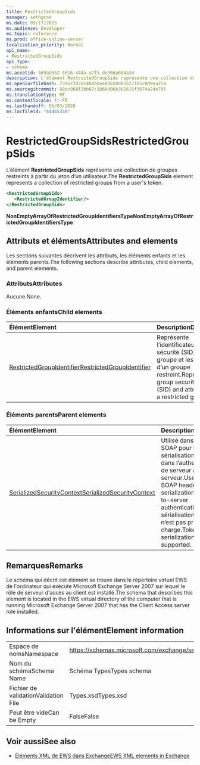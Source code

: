 ```yaml
---
title: RestrictedGroupSids
manager: sethgros
ms.date: 09/17/2015
ms.audience: Developer
ms.topic: reference
ms.prod: office-online-server
localization_priority: Normal
api_name:
- RestrictedGroupSids
api_type:
- schema
ms.assetid: 569ab552-5616-444a-a7f5-de366a684a34
description: L’élément RestrictedGroupSids représente une collection de groupes restreints à partir du jeton d’un utilisateur.
ms.openlocfilehash: 739a73d2ac4bdbbee03650d035271b5c8d9ea25a
ms.sourcegitcommit: 88ec988f2bb67c1866d06b361615f3674a24e795
ms.translationtype: MT
ms.contentlocale: fr-FR
ms.lasthandoff: 06/03/2020
ms.locfileid: "44465358"
---
```

# <a name="restrictedgroupsids"></a><span data-ttu-id="7878f-103">RestrictedGroupSids</span><span class="sxs-lookup"><span data-stu-id="7878f-103">RestrictedGroupSids</span></span>

<span data-ttu-id="7878f-104">L’élément **RestrictedGroupSids** représente une collection de groupes restreints à partir du jeton d’un utilisateur.</span><span class="sxs-lookup"><span data-stu-id="7878f-104">The **RestrictedGroupSids** element represents a collection of restricted groups from a user's token.</span></span> 
  
```xml
<RestrictedGroupSids>
   <RestrictedGroupIdentifier/>
</RestrictedGroupSids>
```

 <span data-ttu-id="7878f-105">**NonEmptyArrayOfRestrictedGroupIdentifiersType**</span><span class="sxs-lookup"><span data-stu-id="7878f-105">**NonEmptyArrayOfRestrictedGroupIdentifiersType**</span></span>
## <a name="attributes-and-elements"></a><span data-ttu-id="7878f-106">Attributs et éléments</span><span class="sxs-lookup"><span data-stu-id="7878f-106">Attributes and elements</span></span>

<span data-ttu-id="7878f-107">Les sections suivantes décrivent les attributs, les éléments enfants et les éléments parents.</span><span class="sxs-lookup"><span data-stu-id="7878f-107">The following sections describe attributes, child elements, and parent elements.</span></span>
  
### <a name="attributes"></a><span data-ttu-id="7878f-108">Attributs</span><span class="sxs-lookup"><span data-stu-id="7878f-108">Attributes</span></span>

<span data-ttu-id="7878f-109">Aucune.</span><span class="sxs-lookup"><span data-stu-id="7878f-109">None.</span></span>
  
### <a name="child-elements"></a><span data-ttu-id="7878f-110">Éléments enfants</span><span class="sxs-lookup"><span data-stu-id="7878f-110">Child elements</span></span>

|<span data-ttu-id="7878f-111">**Élément**</span><span class="sxs-lookup"><span data-stu-id="7878f-111">**Element**</span></span>|<span data-ttu-id="7878f-112">**Description**</span><span class="sxs-lookup"><span data-stu-id="7878f-112">**Description**</span></span>|
|:-----|:-----|
|[<span data-ttu-id="7878f-113">RestrictedGroupIdentifier</span><span class="sxs-lookup"><span data-stu-id="7878f-113">RestrictedGroupIdentifier</span></span>](restrictedgroupidentifier.md) <br/> |<span data-ttu-id="7878f-114">Représente l’identificateur de sécurité (SID) de groupe et les attributs d’un groupe restreint.</span><span class="sxs-lookup"><span data-stu-id="7878f-114">Represents the group security identifier (SID) and attributes for a restricted group.</span></span>  <br/> |
   
### <a name="parent-elements"></a><span data-ttu-id="7878f-115">Éléments parents</span><span class="sxs-lookup"><span data-stu-id="7878f-115">Parent elements</span></span>

|<span data-ttu-id="7878f-116">**Élément**</span><span class="sxs-lookup"><span data-stu-id="7878f-116">**Element**</span></span>|<span data-ttu-id="7878f-117">**Description**</span><span class="sxs-lookup"><span data-stu-id="7878f-117">**Description**</span></span>|
|:-----|:-----|
|[<span data-ttu-id="7878f-118">SerializedSecurityContext</span><span class="sxs-lookup"><span data-stu-id="7878f-118">SerializedSecurityContext</span></span>](serializedsecuritycontext.md) <br/> |<span data-ttu-id="7878f-119">Utilisé dans l’en-tête SOAP pour la sérialisation de jetons dans l’authentification de serveur à serveur.</span><span class="sxs-lookup"><span data-stu-id="7878f-119">Used in the SOAP header for token serialization in server- to-server authentication.</span></span> <span data-ttu-id="7878f-120">La sérialisation de jetons n’est pas prise en charge.</span><span class="sxs-lookup"><span data-stu-id="7878f-120">Token serialization is not supported.</span></span>  <br/> |
   
## <a name="remarks"></a><span data-ttu-id="7878f-121">Remarques</span><span class="sxs-lookup"><span data-stu-id="7878f-121">Remarks</span></span>

<span data-ttu-id="7878f-122">Le schéma qui décrit cet élément se trouve dans le répertoire virtuel EWS de l'ordinateur qui exécute Microsoft Exchange Server 2007 sur lequel le rôle de serveur d'accès au client est installé.</span><span class="sxs-lookup"><span data-stu-id="7878f-122">The schema that describes this element is located in the EWS virtual directory of the computer that is running Microsoft Exchange Server 2007 that has the Client Access server role installed.</span></span>
  
## <a name="element-information"></a><span data-ttu-id="7878f-123">Informations sur l'élément</span><span class="sxs-lookup"><span data-stu-id="7878f-123">Element information</span></span>

|||
|:-----|:-----|
|<span data-ttu-id="7878f-124">Espace de noms</span><span class="sxs-lookup"><span data-stu-id="7878f-124">Namespace</span></span>  <br/> |https://schemas.microsoft.com/exchange/services/2006/types  <br/> |
|<span data-ttu-id="7878f-125">Nom du schéma</span><span class="sxs-lookup"><span data-stu-id="7878f-125">Schema Name</span></span>  <br/> |<span data-ttu-id="7878f-126">Schéma Types</span><span class="sxs-lookup"><span data-stu-id="7878f-126">Types schema</span></span>  <br/> |
|<span data-ttu-id="7878f-127">Fichier de validation</span><span class="sxs-lookup"><span data-stu-id="7878f-127">Validation File</span></span>  <br/> |<span data-ttu-id="7878f-128">Types.xsd</span><span class="sxs-lookup"><span data-stu-id="7878f-128">Types.xsd</span></span>  <br/> |
|<span data-ttu-id="7878f-129">Peut être vide</span><span class="sxs-lookup"><span data-stu-id="7878f-129">Can be Empty</span></span>  <br/> |<span data-ttu-id="7878f-130">False</span><span class="sxs-lookup"><span data-stu-id="7878f-130">False</span></span>  <br/> |
   
## <a name="see-also"></a><span data-ttu-id="7878f-131">Voir aussi</span><span class="sxs-lookup"><span data-stu-id="7878f-131">See also</span></span>



- [<span data-ttu-id="7878f-132">Éléments XML de EWS dans Exchange</span><span class="sxs-lookup"><span data-stu-id="7878f-132">EWS XML elements in Exchange</span></span>](ews-xml-elements-in-exchange.md)

